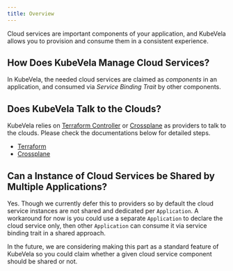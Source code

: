 ```yaml
---
title: Overview
---
```


Cloud services are important components of your application, and KubeVela allows you to provision and consume them in a consistent experience.

## How Does KubeVela Manage Cloud Services?

In KubeVela, the needed cloud services are claimed as *components* in an application, and consumed via *Service Binding Trait* by other components.

## Does KubeVela Talk to the Clouds?

KubeVela relies on [Terraform Controller](https://github.com/oam-dev/terraform-controller) or [Crossplane](http://crossplane.io/) as providers to talk to the clouds. Please check the documentations below for detailed steps.

- [Terraform](./components/component-terraform)
- [Crossplane](./crossplane)

## Can a Instance of Cloud Services be Shared by Multiple Applications?

Yes. Though we currently defer this to providers so by default the cloud service instances are not shared and dedicated per `Application`. A workaround for now is you could use a separate `Application` to declare the cloud service only, then other `Application` can consume it via service binding trait in a shared approach.

In the future, we are considering making this part as a standard feature of KubeVela so you could claim whether a given cloud service component should be shared or not.
